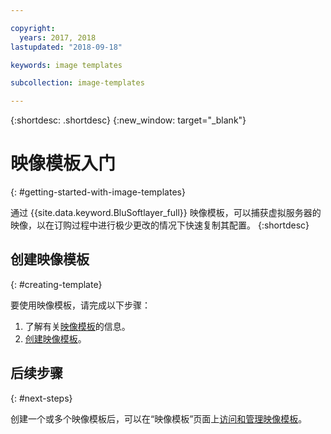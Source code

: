 ```yaml
---

copyright:
  years: 2017, 2018
lastupdated: "2018-09-18"

keywords: image templates

subcollection: image-templates

---
```


{:shortdesc: .shortdesc}
{:new_window: target="_blank"}

# 映像模板入门
{: #getting-started-with-image-templates}

通过 {{site.data.keyword.BluSoftlayer_full}} 映像模板，可以捕获虚拟服务器的映像，以在订购过程中进行极少更改的情况下快速复制其配置。
{:shortdesc}


## 创建映像模板
{: #creating-template}

要使用映像模板，请完成以下步骤：
1. 了解有关[映像模板](/docs/infrastructure/image-templates?topic=image-templates-about-image-templates#about-image-templates)的信息。
2. [创建映像模板](/docs/infrastructure/image-templates?topic=image-templates-creating-an-image-template#creating-an-image-template)。

## 后续步骤
{: #next-steps}

创建一个或多个映像模板后，可以在“映像模板”页面上[访问和管理映像模板](/docs/infrastructure/image-templates?topic=image-templates-managing-images-from-the-image-templates-page#managing-images-from-the-image-templates-page)。
